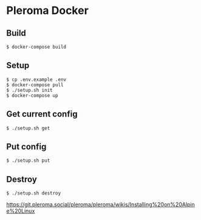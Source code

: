 # Pleroma Docker

## Build

	$ docker-compose build

## Setup
	$ cp .env.example .env
	$ docker-compose pull
	$ ./setup.sh init
	$ docker-compose up

## Get current config

	$ ./setup.sh get

## Put config

	$ ./setup.sh put

## Destroy

	$ ./setup.sh destroy

https://git.pleroma.social/pleroma/pleroma/wikis/Installing%20on%20Alpine%20Linux
